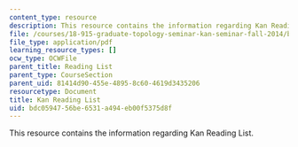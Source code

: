```yaml
---
content_type: resource
description: This resource contains the information regarding Kan Reading List.
file: /courses/18-915-graduate-topology-seminar-kan-seminar-fall-2014/bdc0594756be6531a494eb00f5375d8f_MIT18_915F14_kan-list_2.pdf
file_type: application/pdf
learning_resource_types: []
ocw_type: OCWFile
parent_title: Reading List
parent_type: CourseSection
parent_uid: 81414d90-455e-4895-8c60-4619d3435206
resourcetype: Document
title: Kan Reading List
uid: bdc05947-56be-6531-a494-eb00f5375d8f
---
```

This resource contains the information regarding Kan Reading List.

